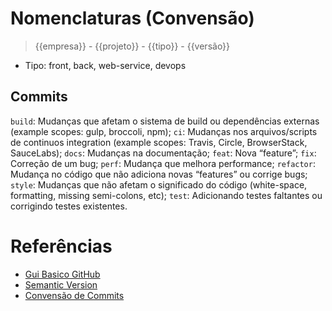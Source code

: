 # Nomenclaturas (Convensão)

> {{empresa}} - {{projeto}} - {{tipo}} - {{versão}}

- Tipo: front, back, web-service, devops

## Commits

`build`: Mudanças que afetam o sistema de build ou dependências externas (example scopes: gulp, broccoli, npm);
`ci`: Mudanças nos arquivos/scripts de continuos integration (example scopes: Travis, Circle, BrowserStack, SauceLabs);
`docs`: Mudanças na documentação;
`feat`: Nova “feature”;
`fix`: Correção de um bug;
`perf`: Mudança que melhora performance;
`refactor`: Mudança no código que não adiciona novas “features” ou corrige bugs;
`style`: Mudanças que não afetam o significado do código (white-space, formatting, missing semi-colons, etc);
`test`: Adicionando testes faltantes ou corrigindo testes existentes.

# Referências
- [Gui Basico GitHub](https://medium.com/enext-ideas/convens%C3%A3o-de-nomenclatura-no-bitbucket-github-dad1acb0b026)
- [Semantic Version](https://semver.org/)
- [Convensão de Commits](https://www.conventionalcommits.org/en/v1.0.0/#summary)
